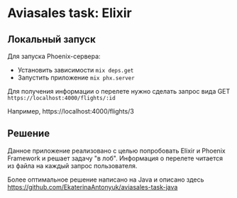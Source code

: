 # Aviasales task: Elixir
## Локальный запуск
Для запуска Phoenix-сервера:

  * Установить зависимости `mix deps.get`
  * Запустить приложение `mix phx.server`

Для получения информации о перелете нужно сделать запрос вида GET `https://localhost:4000/flights/:id`

Например, https://localhost:4000/flights/3 

## Решение
Данное приложение реализовано с целью попробовать Elixir и Phoenix Framework 
и решает задачу "в лоб". Информация о перелете читается из файла на каждый
запрос пользователя.

Более оптимальное решение написано на Java и описано здесь 
https://github.com/EkaterinaAntonyuk/aviasales-task-java

